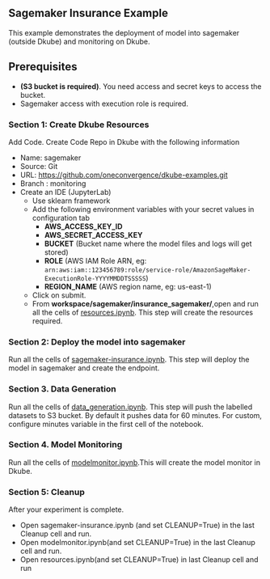 ## Sagemaker Insurance Example
This example demonstrates the deployment of model into sagemaker (outside Dkube) and monitoring on Dkube.
## Prerequisites
- **(S3 bucket is required)**. You need access and secret keys to access the bucket.
- Sagemaker access with execution role is required.

### Section 1: Create Dkube Resources
Add Code. Create Code Repo in Dkube with the following information
  -  Name: sagemaker
  -  Source: Git
  -  URL: https://github.com/oneconvergence/dkube-examples.git
  -  Branch : monitoring
- Create an IDE (JupyterLab)
   - Use sklearn framework
   - Add the following environment variables with your secret values in configuration tab
       - **AWS_ACCESS_KEY_ID**
       - **AWS_SECRET_ACCESS_KEY** 
       - **BUCKET** (Bucket name where the model files and logs will get stored)
       - **ROLE** (AWS IAM Role ARN, eg: `arn:aws:iam::123456789:role/service-role/AmazonSageMaker-ExecutionRole-YYYYMMDDTSSSSS`)
       - **REGION_NAME** (AWS region name, eg: us-east-1)
   - Click on submit.
   - From **workspace/sagemaker/insurance_sagemaker/**,open and run all the cells of [resources.ipynb](https://github.com/oneconvergence/dkube-examples/tree/monitoring/insurance_sagemaker/resources.ipynb). This step will create the resources required.

### Section 2: Deploy the model into sagemaker 
Run all the cells of [sagemaker-insurance.ipynb](https://github.com/oneconvergence/dkube-examples/tree/monitoring/insurance_sagemaker/sagemaker-insurance.ipynb). This step will deploy the model in sagemaker and create the endpoint.
### Section 3. Data Generation
Run all the cells of [data_generation.ipynb](https://github.com/oneconvergence/dkube-examples/tree/monitoring/insurance_sagemaker/data_generation.ipynb). This step will push the labelled datasets to S3 bucket. By default it pushes data for 60 minutes. For custom, configure minutes variable in the first cell of the notebook.
### Section 4. Model Monitoring
Run all the cells of [modelmonitor.ipynb](https://github.com/oneconvergence/dkube-examples/tree/monitoring/insurance_sagemaker/modelmonitor.ipynb).This will create the model monitor in Dkube.
### Section 5: Cleanup
 After your experiment is complete.
- Open sagemaker-insurance.ipynb (and set CLEANUP=True) in the last Cleanup cell and run.
-  Open modelmonitor.ipynb(and set CLEANUP=True) in the last Cleanup cell and run.
-  Open resources.ipynb(and set CLEANUP=True) in last Cleanup cell and run
